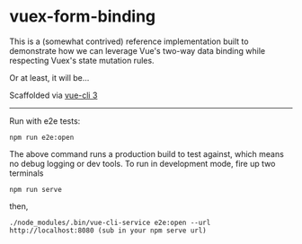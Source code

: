# vuex-form-binding

This is a (somewhat contrived) reference implementation built  to demonstrate how we can leverage Vue's two-way data binding while respecting Vuex's state mutation rules.

Or at least, it will be...

Scaffolded via [vue-cli 3](https://github.com/vuejs/vue-cli)

---

Run with e2e tests:

    npm run e2e:open

The above command runs a production build to test against, which means no debug logging or dev tools.  To run in development mode, fire up two terminals

    npm run serve

then, 

    ./node_modules/.bin/vue-cli-service e2e:open --url http://localhost:8080 (sub in your npm serve url)